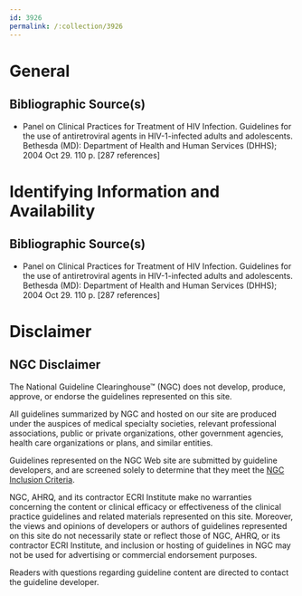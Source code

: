 ```yaml
---
id: 3926
permalink: /:collection/3926
---
```


# General

## Bibliographic Source(s)

- Panel on Clinical Practices for Treatment of HIV Infection. Guidelines for the use of antiretroviral agents in HIV-1-infected adults and adolescents. Bethesda (MD): Department of Health and Human Services (DHHS); 2004 Oct 29. 110 p. [287 references]

# Identifying Information and Availability

## Bibliographic Source(s)

- Panel on Clinical Practices for Treatment of HIV Infection. Guidelines for the use of antiretroviral agents in HIV-1-infected adults and adolescents. Bethesda (MD): Department of Health and Human Services (DHHS); 2004 Oct 29. 110 p. [287 references]

# Disclaimer

## NGC Disclaimer

The National Guideline Clearinghouse™ (NGC) does not develop, produce, approve, or endorse the guidelines represented on this site.

All guidelines summarized by NGC and hosted on our site are produced under the auspices of medical specialty societies, relevant professional associations, public or private organizations, other government agencies, health care organizations or plans, and similar entities.

Guidelines represented on the NGC Web site are submitted by guideline developers, and are screened solely to determine that they meet the [NGC Inclusion Criteria](/help-and-about/summaries/inclusion-criteria).

NGC, AHRQ, and its contractor ECRI Institute make no warranties concerning the content or clinical efficacy or effectiveness of the clinical practice guidelines and related materials represented on this site. Moreover, the views and opinions of developers or authors of guidelines represented on this site do not necessarily state or reflect those of NGC, AHRQ, or its contractor ECRI Institute, and inclusion or hosting of guidelines in NGC may not be used for advertising or commercial endorsement purposes.

Readers with questions regarding guideline content are directed to contact the guideline developer.

